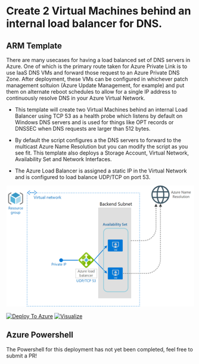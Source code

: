 

# Create 2 Virtual Machines behind an internal load balancer for DNS. 

## ARM Template

There are many usecases for having a load balanced set of DNS servers in Azure. One of which is the primary route taken for Azure Private Link is to use IaaS DNS VMs and forward those request to an Azure Private DNS Zone. After deployment, these VMs can be configured in whichever patch management soltuion (Azure Update Management, for example) and put them on alternate reboot schedules to allow for a single IP address to continuously resolve DNS in your Azure Virtual Network. 

- This template will create two Virtual Machines behind an internal Load Balancer using TCP 53 as a health probe which listens by default on Windows DNS servers and is used for things like OPT records or DNSSEC when DNS requests are larger than 512 bytes. 

- By default the script configures a the DNS servers to forward to the multicast Azure Name Resolution but you can modify the script as you see fit. This template also deploys a Storage Account, Virtual Network, Availability Set and Network Interfaces.

- The Azure Load Balancer is assigned a static IP in the Virtual Network and is configured to load balance UDP/TCP on port 53.

<img src="./images/Azure-DNS-LB.png"/>

[![Deploy To Azure](http://azuredeploy.net/deploybutton.png)](https://portal.azure.com/#create/Microsoft.Template/uri/https%3A%2F%2Fraw.githubusercontent.com%2FMattHansen0%2Fazure-dnslb%2Fmaster%2Fazuredeploy.json)  [![Visualize](http://armviz.io/visualizebutton.png)](http://armviz.io/#/?load=https%3A%2F%2Fraw.githubusercontent.com%2FMattHansen0%2Fazure-dnslb%2Fmaster%2Fazuredeploy.json)



## Azure Powershell 

The Powershell for this deployment has not yet been completed, feel free to submit a PR!



